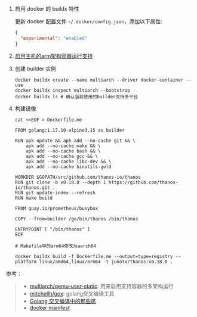 
1. 启用 docker 的 buildx 特性

    更新 docker 配置文件 `~/.docker/config.json`，添加以下属性: 
    ```json
    {
      "experimental": "enabled"
    }
    ```

2. [启用主机的arm架构容器运行支持](https://github.com/multiarch/qemu-user-static#getting-started)

3. 创建 builder 实例

    ```shell
    docker buildx create --name multiarch --driver docker-container --use
    docker buildx inspect multiarch --bootstrap
    docker buildx ls # 确认当前使用的builder支持多平台
    ```

4. 构建镜像

    ```shell
    cat <<EOF > Dockerfile.me

    FROM golang:1.17.10-alpine3.15 as builder

    RUN apk update && apk add --no-cache git && \
        apk add --no-cache make && \
        apk add --no-cache bash && \
        apk add --no-cache gcc && \
        apk add --no-cache libc-dev && \
        apk add --no-cache binutils-gold

    WORKDIR $GOPATH/src/github.com/thanos-io/thanos
    RUN git clone -b v0.18.0 --depth 1 https://github.com/thanos-io/thanos.git .
    RUN git update-index --refresh
    RUN make build

    FROM quay.io/prometheus/busybox

    COPY --from=builder /go/bin/thanos /bin/thanos

    ENTRYPOINT [ "/bin/thanos" ]
    EOF

    # Makefile中的arm64修改为aarch64

    docker buildx build -f Dockerfile.me --output=type=registry --platform linux/amd64,linux/arm64 -t junotx/thanos:v0.18.0 .
    ```

参考：

> - [multiarch/qemu-user-static](https://github.com/multiarch/qemu-user-static): 用来启用支持容器的多架构运行
> - [mitchellh/gox](https://github.com/mitchellh/gox.git): golang交叉编译工具
> - [Golang 交叉编译中的那些坑](https://blog.csdn.net/Three_dog/article/details/94640507)
> - [docker manifest](https://docs.docker.com/engine/reference/commandline/manifest/)